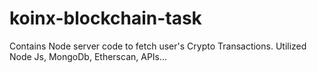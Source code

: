 # koinx-blockchain-task
Contains Node server code to fetch user's Crypto Transactions. Utilized Node Js, MongoDb, Etherscan, APIs...
